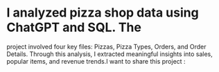 # I analyzed pizza shop data using ChatGPT and SQL. The
project involved four key files: Pizzas, Pizza Types,
Orders, and Order Details. Through this analysis, I
extracted meaningful insights into sales, popular items,
and revenue trends.I want to share this project :
